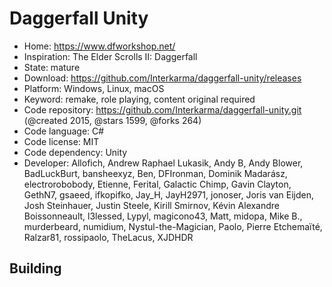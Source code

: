# Daggerfall Unity

- Home: https://www.dfworkshop.net/
- Inspiration: The Elder Scrolls II: Daggerfall
- State: mature
- Download: https://github.com/Interkarma/daggerfall-unity/releases
- Platform: Windows, Linux, macOS
- Keyword: remake, role playing, content original required
- Code repository: https://github.com/Interkarma/daggerfall-unity.git (@created 2015, @stars 1599, @forks 264)
- Code language: C#
- Code license: MIT
- Code dependency: Unity
- Developer: Allofich, Andrew Raphael Lukasik, Andy B, Andy Blower, BadLuckBurt, bansheexyz, Ben, DFIronman, Dominik Madarász, electrorobobody, Etienne, Ferital, Galactic Chimp, Gavin Clayton, GethN7, gsaeed, ifkopifko, Jay_H, JayH2971, jonoser, Joris van Eijden, Josh Steinhauer, Justin Steele, Kirill Smirnov, Kévin Alexandre Boissonneault, l3lessed, Lypyl, magicono43, Matt, midopa, Mike B., murderbeard, numidium, Nystul-the-Magician, Paolo, Pierre Etchemaïté, Ralzar81, rossipaolo, TheLacus, XJDHDR

## Building
